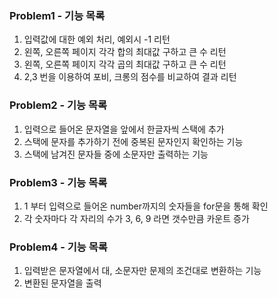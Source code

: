 ### Problem1 - 기능 목록
1. 입력값에 대한 예외 처리, 예외시 -1 리턴
2. 왼쪽, 오른쪽 페이지 각각 합의 최대값 구하고 큰 수 리턴
3. 왼쪽, 오른쪽 페이지 각각 곱의 최대값 구하고 큰 수 리턴
4. 2,3 번을 이용하여 포비, 크롱의 점수를 비교하여 결과 리턴

### Problem2 - 기능 목록
1. 입력으로 들어온 문자열을 앞에서 한글자씩 스택에 추가
2. 스택에 문자를 추가하기 전에 중복된 문자인지 확인하는 기능
3. 스택에 남겨진 문자들 중에 소문자만 출력하는 기능

### Problem3 - 기능 목록
1. 1 부터 입력으로 들어온 number까지의 숫자들을 for문을 통해 확인
2. 각 숫자마다 각 자리의 수가 3, 6, 9 라면 갯수만큼 카운트 증가

### Problem4 - 기능 목록
1. 입력받은 문자열에서 대, 소문자만 문제의 조건대로 변환하는 기능
2. 변환된 문자열을 출력
